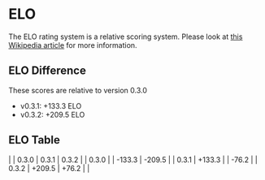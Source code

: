 # ELO

The ELO rating system is a relative scoring system.
Please look at [this Wikipedia article][wiki] for more information.

## ELO Difference

These scores are relative to version 0.3.0

* v0.3.1: +133.3 ELO
* v0.3.2: +209.5 ELO

## ELO Table

|        | 0.3.0  | 0.3.1  | 0.3.2  |
| 0.3.0  |        | -133.3 | -209.5 |
| 0.3.1  | +133.3 |        | -76.2  |
| 0.3.2  | +209.5 | +76.2  |        |

[wiki]: https://en.wikipedia.org/wiki/Elo_rating_system
